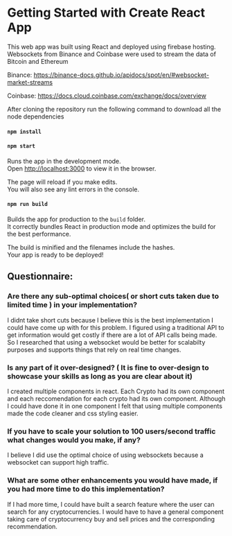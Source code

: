 # Getting Started with Create React App

This web app was built using React and deployed using firebase hosting. Websockets from Binance and Coinbase were used to stream the data of Bitcoin and Ethereum

Binance:
https://binance-docs.github.io/apidocs/spot/en/#websocket-market-streams

Coinbase:
https://docs.cloud.coinbase.com/exchange/docs/overview

After cloning the repository run the following command to download all the node dependencies
#### `npm install`

#### `npm start`

Runs the app in the development mode.\
Open [http://localhost:3000](http://localhost:3000) to view it in the browser.

The page will reload if you make edits.\
You will also see any lint errors in the console.


#### `npm run build`

Builds the app for production to the `build` folder.\
It correctly bundles React in production mode and optimizes the build for the best performance.

The build is minified and the filenames include the hashes.\
Your app is ready to be deployed!

## Questionnaire:

### Are there any sub-optimal choices( or short cuts taken due to limited time ) in your implementation?
I didnt take short cuts because I believe this is the best implementation I could have come up with for this problem. I figured using a traditional API to get information would get costly if there are a lot of API calls being made. So I researched that using a websocket would be better for scalabilty purposes and supports things that rely on real time changes. 

### Is any part of it over-designed? ( It is fine to over-design to showcase your skills as long as you are clear about it)
I created multiple components in react. Each Crypto had its own component and each reccomendation for each crypto had its own component. Although I could have done it in one component I felt that using multiple components made the code cleaner and css styling easier. 

### If you have to scale your solution to 100 users/second traffic what changes would you make, if any?
I believe I did use the optimal choice of using websockets because a websocket can support high traffic. 

### What are some other enhancements you would have made, if you had more time to do this implementation?
If I had more time, I could have built a search feature where the user can search for any cryptocurrencies. I would have to have a general component taking care of cryptocurrency buy and sell prices and the corresponding recommendation.
